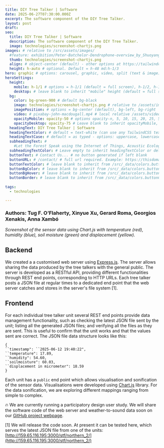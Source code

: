 ```yaml
---
title: DIY Tree Talker | Software
date: 2025-06-27T07:30:00.000Z
excerpt: The software component of the DIY Tree Talker.
layout: post
draft:
seo:
  title: DIY Tree Talker | Software
  description: The software component of the DIY Tree Talker.
  image: technologies/screenshot-chartjs.png
images: # relative to /src/assets/images/
  #feature: exhibition/Peter-Batchelor-Dendrophone-overview_by_Shuoyang_Zheng.jpg
  thumb: technologies/screenshot-chartjs.png
  align: # object-center (default) - other options at https://tailwindcss.com/docs/object-position
  height: h-auto # optional. Default = h-48 md:h-1/3
hero: graphic # options: carousel, graphic, video, split (text & image)
heroSettings:
  height:
    mobile: h-1/1 # options = h-1/1 (default = full screen), h-1/2, h-1/3, h-3/4, h-9/10, h-48 (12rem, 192px), h-56 (14rem, 224px), h-64 (16rem, 256px)
    desktop: # leave blank to inherit "mobile" height (default = full screen)
  bg:
    color: bg-green-900 # default bg-black
    image: technologies/screenshot-chartjs.png # relative to /assets/images/
    imagePosition: # options = bg-center (default), bg-left, bg-right
    video: # pixabay-john-macdougall.mp4 # local relative /assets/video/, or full https://... if remote?
    opacityMobile: opacity-50 # options opacity-n, 5, 10, 15, 20, 25, 50, 75, 100 (default)
    opacityDesktop: opacity-75 # Leave blank to inherit opacityMobile, use same options as opacityMobile
  headingText: DIY Tree Talker | Software
  headingTextColor: # default = text-white (can use any TailwindCSS text-[color]-[xxx])
  headingTextCase: # default = as typed - options: uppercase, lowercase, capitalize
  subheadingText: #
    #Let the Forest Speak using the Internet of Things, Acoustic Ecology and Creative AI<br /><span style="color:grey">AHRC-funded project (2023-25) : AH/X011585/1</span>
  subheadingTextColor: # Leave empty to inherit headingTextColor or default (text-white) or use any text-[color]-[xxx]
  buttonText: # Contact Us... # no button generated if left blank
  buttonURL: # /contact/ # full url required. Example: https://thisdomain.com/somepage/
  buttonTextColor: # leave blank to inherit from /src/_data/colors.buttonCustom or buttonDefault
  buttonBgColor: # leave blank to inherit from /src/_data/colors.buttonCustom.bg or buttonDefault.bg
  buttonBgHover: # leave blank to inherit from /src/_data/colors.buttonCustom.bgHover or buttonDefault.bgHover
  buttonBorder: # leave blank to inherit from /src/_data/colors.buttonCustom.border or buttonDefault.border
  
tags:
  - technologies

---
```


### Authors: Tug F. O’Flaherty, Xinyue Xu, Gerard Roma, Georgios Xenakis, Anna Xambó

*Screenshot of the sensor data using Chart.js with temperature (red), humidity (blue), soil moisture (green) and displacement (yellow).*


## Backend 

We created a a customised web server using [Express.js](https://expressjs.com). The server allows sharing the data produced by the tree talkers with the general public. The server is developed as a RESTful API, providing different functionalities through REST end points, corresponding to HTTP URLs. Each  tree talker posts a JSON file at regular times to a dedicated end point that the web server catches and stores in the server's file system [1]. 

## Frontend

For each individual tree talker unit several REST end points provide data management functionality, such as checking the latest JSON file sent by the unit; listing all the generated JSON files; and verifying all the files as they are sent. This is useful to confirm that the unit works and that the values sent are correct. The JSON file data structure looks like this:

```
{ 
``timestamp": ``2025-06-12 19:40:22", 
``temperature": 17.89, 
``humidity": 54.60, 
``soilmoisture": 60.03, 
``displacement in micrometer": 18.59 
}
```

Each unit has a `public` end point which allows visualisation and sonification of the sensor data. Visualisations were developed using  [Chart.js](https://www.chartjs.org) library. For the data sonification, we are exploring different mappings ranging from simple to complex. 

:fire: We are currently running a participatory design user study. We will share the software code of the web server and weather-to-sound data soon on our [GitHub project webpage](https://github.com/orgs/sensingtheforest/repositories).


[1] We will release the code soon. At present it can be tested here, which serves the latest JSON file from one of the units: [http://159.65.116.195:3000/stf/northern_2/](http://159.65.116.195:3000/stf/northern_2/)